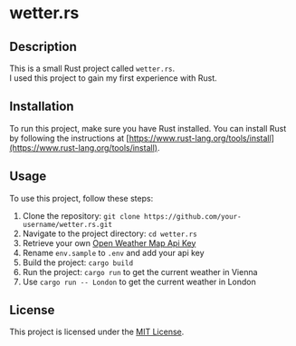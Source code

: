 # wetter.rs

## Description

This is a small Rust project called `wetter.rs`.  
I used this project to gain my first experience with Rust.

## Installation

To run this project, make sure you have Rust installed. You can install Rust by following the instructions at [https://www.rust-lang.org/tools/install](https://www.rust-lang.org/tools/install).

## Usage

To use this project, follow these steps:

1. Clone the repository: `git clone https://github.com/your-username/wetter.rs.git`
2. Navigate to the project directory: `cd wetter.rs`
3. Retrieve your own [Open Weather Map Api Key](https://openweathermap.org/)
4. Rename `env.sample` to `.env` and add your api key
5. Build the project: `cargo build`
6. Run the project: `cargo run` to get the current weather in Vienna
7. Use `cargo run -- London` to get the current weather in London

## License

This project is licensed under the [MIT License](LICENSE).
